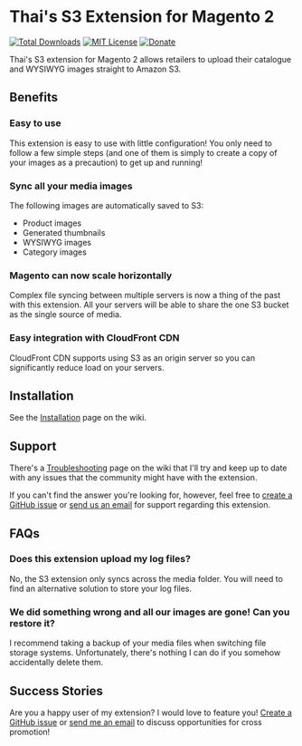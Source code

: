 Thai's S3 Extension for Magento 2
=================================

[![Total Downloads](https://img.shields.io/packagist/dt/thaiphan/magento2-s3.svg?style=flat)](https://packagist.org/packages/thaiphan/magento2-s3)
[![MIT License](https://img.shields.io/packagist/l/thaiphan/magento2-s3.svg?style=flat)](https://packagist.org/packages/thaiphan/magento2-s3)
[![Donate](https://img.shields.io/badge/Donate-PayPal-green.svg)](https://www.paypal.me/thaiphan)

Thai's S3 extension for Magento 2 allows retailers to upload their catalogue and WYSIWYG images straight to Amazon S3.

Benefits
--------

### Easy to use

This extension is easy to use with little configuration! You only need to follow a few simple steps (and one of them is simply to create a copy of your images as a precaution) to get up and running!

### Sync all your media images

The following images are automatically saved to S3:

* Product images
* Generated thumbnails
* WYSIWYG images
* Category images

### Magento can now scale horizontally

Complex file syncing between multiple servers is now a thing of the past with this extension. All your servers will be able to share the one S3 bucket as the single source of media.

### Easy integration with CloudFront CDN

CloudFront CDN supports using S3 as an origin server so you can significantly reduce load on your servers.

Installation
------------

See the [Installation](https://github.com/thaiphan/magento2-s3/wiki/Installation) page on the wiki.

Support
-------

There's a [Troubleshooting](https://github.com/thaiphan/magento2-s3/wiki/Troubleshooting) page on the wiki that I'll try and keep up to date with any issues that the community might have with the extension.

If you can't find the answer you're looking for, however, feel free to [create a GitHub issue](https://github.com/thaiphan/magento2-s3/issues/new) or [send us an email](mailto:thai@outlook.com) for support regarding this extension.

FAQs
----

### Does this extension upload my log files?

No, the S3 extension only syncs across the media folder. You will need to find an alternative solution to store your log files.

### We did something wrong and all our images are gone! Can you restore it?

I recommend taking a backup of your media files when switching file storage systems. Unfortunately, there's nothing I can do if you somehow accidentally delete them.

Success Stories
---------------

Are you a happy user of my extension? I would love to feature you! [Create a GitHub issue](https://github.com/thaiphan/magento2-s3/issues/new) or [send me an email](mailto:thai@outlook.com) to discuss opportunities for cross promotion!
